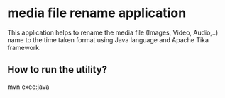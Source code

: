 # media file rename application
This application helps to rename the media file (Images, Video, Audio,..) name to the time taken format using Java language and Apache Tika framework.


## How to run the utility? 

mvn exec:java
